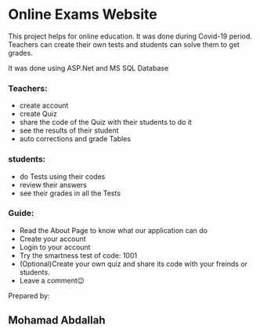 # Online Exams Website

This project helps for online education. It was done during Covid-19 period.
Teachers can create their own tests and students can solve them to get grades.

It was done using ASP.Net and MS SQL Database

### Teachers:

* create account
* create Quiz
* share the code of the Quiz with their students to do it
* see the results of their student
* auto corrections and grade Tables

### students:

* do Tests using their codes
* review their answers
* see their grades in all the Tests


### Guide:

- Read the About Page to know what our application can do
- Create your account
- Login to your account
- Try the smartness test of code: 1001
- (Optional)Create your own quiz and share its code with your freinds or students.
- Leave a comment😉

Prepared by:

## Mohamad Abdallah
